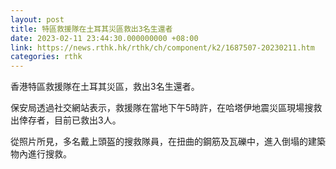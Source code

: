 ```yaml
---
layout: post
title: 特區救援隊在土耳其災區救出3名生還者
date: 2023-02-11 23:44:30.000000000 +08:00
link: https://news.rthk.hk/rthk/ch/component/k2/1687507-20230211.htm
categories: rthk
---
```


香港特區救援隊在土耳其災區，救出3名生還者。

保安局透過社交網站表示，救援隊在當地下午5時許，在哈塔伊地震災區現場搜救出倖存者，目前已救出3人。

從照片所見，多名戴上頭盔的搜救隊員，在扭曲的鋼筋及瓦礫中，進入倒塌的建築物內進行搜救。
